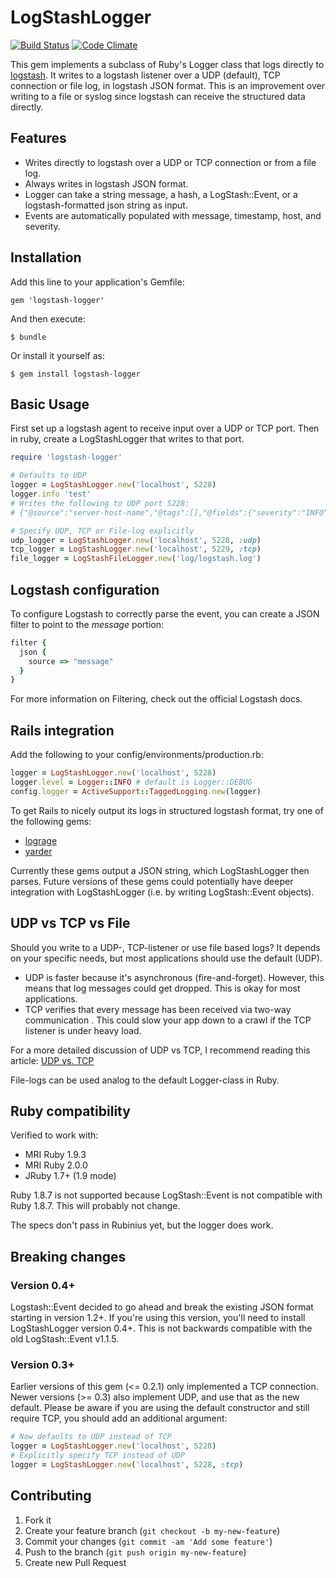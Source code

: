 # LogStashLogger
[![Build Status](https://travis-ci.org/dwbutler/logstash-logger.png?branch=master)](https://travis-ci.org/dwbutler/logstash-logger) [![Code Climate](https://codeclimate.com/github/dwbutler/logstash-logger.png)](https://codeclimate.com/github/dwbutler/logstash-logger)

This gem implements a subclass of Ruby's Logger class that logs directly to [logstash](http://logstash.net).
It writes to a logstash listener over a UDP (default), TCP connection or file log, in logstash JSON format. This is an improvement over writing to a file or syslog since logstash can receive the structured data directly.

## Features

* Writes directly to logstash over a UDP or TCP connection or from a file log.
* Always writes in logstash JSON format.
* Logger can take a string message, a hash, a LogStash::Event, or a logstash-formatted json string as input.
* Events are automatically populated with message, timestamp, host, and severity.

## Installation

Add this line to your application's Gemfile:

    gem 'logstash-logger'

And then execute:

    $ bundle

Or install it yourself as:

    $ gem install logstash-logger

## Basic Usage

First set up a logstash agent to receive input over a UDP or TCP port.
Then in ruby, create a LogStashLogger that writes to that port.

```ruby
require 'logstash-logger'

# Defaults to UDP
logger = LogStashLogger.new('localhost', 5228)
logger.info 'test'
# Writes the following to UDP port 5228:
# {"@source":"server-host-name","@tags":[],"@fields":{"severity":"INFO"},"@message":"test","@timestamp":"2013-04-08T18:56:23.767273+00:00"}

# Specify UDP, TCP or File-log explicitly
udp_logger = LogStashLogger.new('localhost', 5228, :udp)
tcp_logger = LogStashLogger.new('localhost', 5229, :tcp)
file_logger = LogStashFileLogger.new('log/logstash.log')
```

## Logstash configuration

To configure Logstash to correctly parse the event, you can create a JSON filter to point to the *message* portion:

```ruby
filter {
  json {
    source => "message"
  }
}
```

For more information on Filtering, check out the official Logstash docs.

## Rails integration

Add the following to your config/environments/production.rb:

```ruby
logger = LogStashLogger.new('localhost', 5228)
logger.level = Logger::INFO # default is Logger::DEBUG
config.logger = ActiveSupport::TaggedLogging.new(logger)
```

To get Rails to nicely output its logs in structured logstash format, try one of the following gems:

* [lograge](https://github.com/roidrage/lograge)
* [yarder](https://github.com/rurounijones/yarder)

Currently these gems output a JSON string, which LogStashLogger then parses.
Future versions of these gems could potentially have deeper integration with LogStashLogger (i.e. by writing LogStash::Event objects).

## UDP vs TCP vs File
Should you write to a UDP-, TCP-listener or use file based logs? It depends on your specific needs, but most applications should use the default (UDP).

* UDP is faster because it's asynchronous (fire-and-forget). However, this means that log messages could get dropped. This is okay for most applications.
* TCP verifies that every message has been received via two-way communication . This could slow your app down to a crawl if the TCP listener is under heavy load.

For a more detailed discussion of UDP vs TCP, I recommend reading this article: [UDP vs. TCP](http://gafferongames.com/networking-for-game-programmers/udp-vs-tcp/)

File-logs can be used analog to the default Logger-class in Ruby.

## Ruby compatibility

Verified to work with:

* MRI Ruby 1.9.3
* MRI Ruby 2.0.0
* JRuby 1.7+ (1.9 mode)

Ruby 1.8.7 is not supported because LogStash::Event is not compatible with Ruby 1.8.7. This will probably not change.

The specs don't pass in Rubinius yet, but the logger does work.

## Breaking changes

### Version 0.4+
Logstash::Event decided to go ahead and break the existing JSON format starting in version 1.2+. If you're using this version, you'll need to install
LogStashLogger version 0.4+. This is not backwards compatible with the old LogStash::Event v1.1.5.

### Version 0.3+
Earlier versions of this gem (<= 0.2.1) only implemented a TCP connection. Newer versions (>= 0.3) also implement UDP, and use that as the new default.
Please be aware if you are using the default constructor and still require TCP, you should add an additional argument:

```ruby
# Now defaults to UDP instead of TCP
logger = LogStashLogger.new('localhost', 5228)
# Explicitly specify TCP instead of UDP
logger = LogStashLogger.new('localhost', 5228, :tcp)
```

## Contributing

1. Fork it
2. Create your feature branch (`git checkout -b my-new-feature`)
3. Commit your changes (`git commit -am 'Add some feature'`)
4. Push to the branch (`git push origin my-new-feature`)
5. Create new Pull Request
